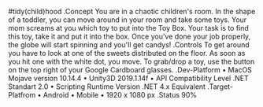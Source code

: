 #tidy(child)hood
.Concept
You are in a chaotic children's room. In the shape of a toddler, you can move around in your room and take some toys. Your mom screams at you which toy to put into the Toy Box. Your task is to find this toy, take it and put it into the box.
Once you've done your job properly, the globe will start spinning and you'll get candys!
.Controls
To get around you have to look at one of the sweets distributed on the floor. As soon as you hit one with the white dot, you move.
To grab/drop a toy, use the button on the top right of your Google Cardboard glasses.
.Dev-Platform
•	MacOS Mojave version 10.14.4
•	Unity3D 2019.1.14f
•	API Compatibility Level .NET Standart 2.0
•	Scripting Runtime Version .NET 4.x Equivalent
.Target-Platfrom
•	Android
•	Mobile
•	1920 x 1080 px
.Status
90%
